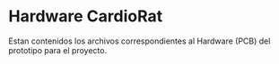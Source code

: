 # Hardware CardioRat
Estan contenidos los archivos correspondientes al Hardware (PCB) del prototipo para el proyecto.
